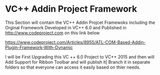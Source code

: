 
VC++ Addin Project Framework 
=============================

This Section will contain the VC++ Addin Projcet Framewoks including the Orginal Framework Developed in VC++ 6.0 and Published in http://www.codeproject.com on this link below

https://www.codeproject.com/Articles/8955/ATL-COM-Based-Addin-Plugin-Framework-With-Dynamic

I will be First Upgrading this VC ++ 6.0 Project to VC++ 2015 and then will Add Support for Ribbon Toolbar and will publish it| Branch it in separate folders so that everyone can access it easily based on thier needs.  

 